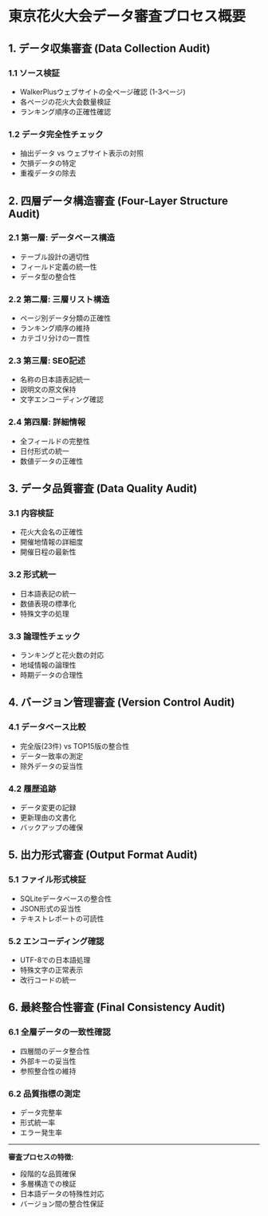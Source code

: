 # 東京花火大会データ審査プロセス概要

## 1. データ収集審査 (Data Collection Audit)

### 1.1 ソース検証

- WalkerPlusウェブサイトの全ページ確認 (1-3ページ)
- 各ページの花火大会数量検証
- ランキング順序の正確性確認

### 1.2 データ完全性チェック

- 抽出データ vs ウェブサイト表示の対照
- 欠損データの特定
- 重複データの除去

## 2. 四層データ構造審査 (Four-Layer Structure Audit)

### 2.1 第一層: データベース構造

- テーブル設計の適切性
- フィールド定義の統一性
- データ型の整合性

### 2.2 第二層: 三層リスト構造

- ページ別データ分類の正確性
- ランキング順序の維持
- カテゴリ分けの一貫性

### 2.3 第三層: SEO記述

- 名称の日本語表記統一
- 説明文の原文保持
- 文字エンコーディング確認

### 2.4 第四層: 詳細情報

- 全フィールドの完整性
- 日付形式の統一
- 数値データの正確性

## 3. データ品質審査 (Data Quality Audit)

### 3.1 内容検証

- 花火大会名の正確性
- 開催地情報の詳細度
- 開催日程の最新性

### 3.2 形式統一

- 日本語表記の統一
- 数値表現の標準化
- 特殊文字の処理

### 3.3 論理性チェック

- ランキングと花火数の対応
- 地域情報の論理性
- 時期データの合理性

## 4. バージョン管理審査 (Version Control Audit)

### 4.1 データベース比較

- 完全版(23件) vs TOP15版の整合性
- データ一致率の測定
- 除外データの妥当性

### 4.2 履歴追跡

- データ変更の記録
- 更新理由の文書化
- バックアップの確保

## 5. 出力形式審査 (Output Format Audit)

### 5.1 ファイル形式検証

- SQLiteデータベースの整合性
- JSON形式の妥当性
- テキストレポートの可読性

### 5.2 エンコーディング確認

- UTF-8での日本語処理
- 特殊文字の正常表示
- 改行コードの統一

## 6. 最終整合性審査 (Final Consistency Audit)

### 6.1 全層データの一致性確認

- 四層間のデータ整合性
- 外部キーの妥当性
- 参照整合性の維持

### 6.2 品質指標の測定

- データ完整率
- 形式統一率
- エラー発生率

---

**審査プロセスの特徴:**

- 段階的な品質確保
- 多層構造での検証
- 日本語データの特殊性対応
- バージョン間の整合性保証
